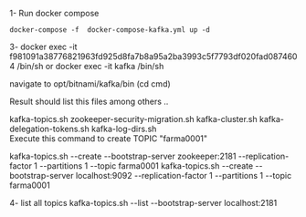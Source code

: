 1- Run docker compose

    docker-compose -f  docker-compose-kafka.yml up -d 

3-
docker exec -it f981091a38776821963fd925d8fa7b8a95a2ba3993c5f7793df020fad0874604 /bin/sh
or
docker exec -it  kafka /bin/sh

navigate to opt/bitnami/kafka/bin (cd cmd)

Result should list this files among others ..

kafka-topics.sh zookeeper-security-migration.sh kafka-cluster.sh kafka-delegation-tokens.sh   kafka-log-dirs.sh         
Execute this command to create TOPIC "farma0001" 


kafka-topics.sh --create --bootstrap-server  zookeeper:2181 --replication-factor 1 --partitions 1 --topic farma0001
kafka-topics.sh --create --bootstrap-server  localhost:9092 --replication-factor 1 --partitions 1 --topic farma0001


4- list all topics
kafka-topics.sh --list --bootstrap-server  localhost:2181